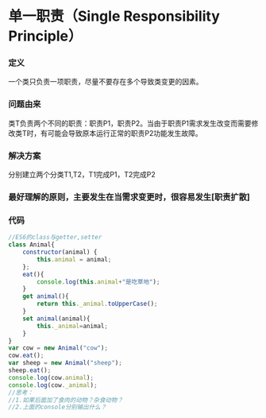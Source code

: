单一职责（Single Responsibility Principle）
=====================================
### 定义
 一个类只负责一项职责，尽量不要存在多个导致类变更的因素。
### 问题由来
 类T负责两个不同的职责：职责P1，职责P2。当由于职责P1需求发生改变而需要修改类T时，有可能会导致原本运行正常的职责P2功能发生故障。
### 解决方案
分别建立两个分类T1,T2，T1完成P1，T2完成P2

### 最好理解的原则，主要发生在当需求变更时，很容易发生[职责扩散]

### 代码
````js
//ES6的class与getter,setter
class Animal{  
    constructor(animal) {
        this.animal = animal;
    };
    eat(){  
        console.log(this.animal+"是吃草地");  
    }
    get animal(){
        return this._animal.toUpperCase();
    }
    set animal(animal){
        this._animal=animal;
    }
}
var cow = new Animal("cow");
cow.eat();
var sheep = new Animal("sheep");
sheep.eat();
console.log(cow.animal);
console.log(cow._animal);
//思考：
//1.如果后面加了食肉的动物？杂食动物？
//2.上面的console分别输出什么？
````
